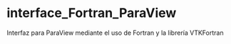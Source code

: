 # interface_Fortran_ParaView
Interfaz para ParaView mediante el uso de Fortran y la librería VTKFortran
